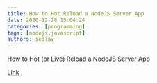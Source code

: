 ```yaml
---
title: How to Hot Reload a NodeJS Server App 
date: 2020-12-28 15:04:24
categories: [programming]
tags: [nodejs,javascript]
authors: sedlav
---
```


How to Hot (or Live) Reload a NodeJS Server App

[Link](https://nimblewebdeveloper.com/blog/hot-reload-nodejs-server)
